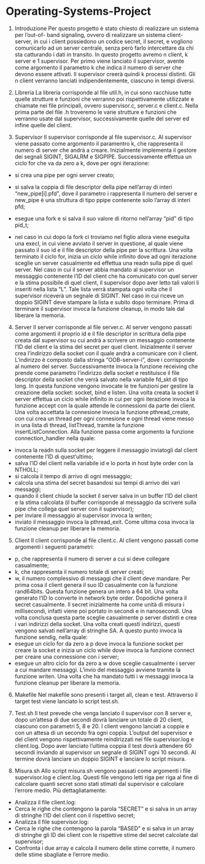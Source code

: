 # Operating-Systems-Project

1.	Introduzione
 Per questo progetto è stato chiesto di realizzare un sistema per l’out-of- band signaling, ovvero di realizzare un sistema client-server, in cui i client possiedono un codice secret, il secret, e vogliono comunicarlo ad un server centrale, senza però farlo intercettare da chi sta catturando i dati in transito. In questo progetto avremo n client, k server e 1 supervisor. Per primo viene lanciato il supervisor, avente come argomento il parametro k che indica il numero di server che devono essere attivati. Il supervisor creerà quindi k processi distinti. Gli n client verranno lanciati indipendentemente, ciascuno in tempi diversi.


2.	Libreria
La libreria corrisponde al file util.h, in cui sono racchiuse tutte quelle strutture e funzioni che verranno poi rispettivamente utilizzate e chiamate nei file principali, ovvero supervisor.c, server.c e client.c. Nella prima parte del file .h troveremo le varie strutture e funzioni che verranno usate dal supervisor, successivamente quelle del server ed infine quelle del client.


3.	Supervisor
Il supervisor corrisponde al file supervisor.c. Al supervisor viene passato come argomento il paramentro k, che rappresenta il numero di server che andrà a creare. Inizialmente implementa il gestore dei segnali SIGINT, SIGALRM e SIGPIPE. Successivamente effettua un ciclo for che va da zero a k, dove per ogni iterazione:
-	si crea una pipe per ogni server creato;
-	si salva la coppia di file descriptor della pipe nell’array di interi “new_pipe[i].pfd”, dove il parametro i rappresenta il numero del server e new_pipe è una struttura di tipo ppipe contenente solo l’array di interi pfd;
-	esegue una fork e si salva il suo valore di ritorno nell’array “pid” di tipo pid_t;
 
-	nel caso in cui dopo la fork ci troviamo nel figlio allora viene eseguita una execl, in cui viene avviato il server in questione, al quale viene passato il suo id e il file descriptor della pipe per la scrittura.
Una volta terminato il ciclo for, inizia un ciclo while infinito dove ad ogni iterazione sceglie un server casualmente ed effettua una readn sulla pipe di quel server. Nel caso in cui il server abbia mandato al supervisor un messaggio contenente l’ID del client che ha comunicato con quel server e la stima possibile di quel client, il supervisor dopo aver letto tali valori li inseriti nella lista “L”. Tale lista verrà stampata ogni volta che il supervisor riceverà un segnale di SIGINT. Nel caso in cui riceve un doppio SIGINT deve stampare la lista e subito dopo terminare. Prima di terminare il supervisor invoca la funzione cleanup, in modo tale dal liberare la memoria.


4.	Server
Il server corrisponde al file server.c. Al server vengono passati come argomenti il proprio id e il file descriptor in scrittura della pipe creata dal supervisor su cui andrà a scrivere un messaggio contenente l’ID del client e la stima del secret per quel client. Inizialmente il server crea l’indirizzo della socket con il quale andrà a comunicare con il client. L’indirizzo è composto dalla stringa “OOB-server-i”, dove i corrisponde al numero del server. Successivamente invoca la funzione receiving che prende come parametro l’indirizzo della socket e restituisce il file descriptor della socket che verrà salvato nella variabile fd_skt di tipo long. In questa funzione vengono invocate le tre funzioni per gestire la creazione della socket: socket, bind e listen. Una volta creata la socket il server effettua un ciclo while infinito in cui per ogni iterazione invoca la funzione accept con la quale attende le connessioni da parte dei client. Una volta accettata la connesione invoca la funzione pthread_create, con cui crea un thread per ogni connesione e ogni thread viene messo in una lista di thread, listThread, tramite la funzione insertListConnection. Alla funzione passa come argomento la funzione connection_handler nella quale:
-	invoca la readn sulla socket per leggere il messaggio inviatogli dal client contenente l’ID di quest’ultimo;
-	salva l’ID del client nella variabile id e lo porta in host byte order
con la NTHOLL;
-	si calcola il tempo di arrivo di ogni messaggio;
-	calcola una stima del secret basandosi sui tempi di arrivo dei vari messaggi;
-	quando il client chiude la socket il server salva in un buffer l’ID del client e la stima calcolata (il buffer corrisponde al messaggio da scrivere sulla pipe che collega quel server con il supervisor);
-	per inviare il messaggio al supervisor invoca la writen;
-	inviato il messaggio invoca la pthread_exit.
Come ultima cosa invoca la funzione cleanup per liberare la memoria.


5.	Client
Il client corrisponde al file client.c. Al client vengono passati come argomenti i seguenti parametri:
-	p, che rappresenta il numero di server a cui si deve collegare casualmente;
-	k, che rappresenta il numero totale di server creati;
-	w, il numero complessivo di messaggi che il client deve mandare.
Per prima cosa il client genera il suo ID casualmente con la funzione rand64bits. Questa funzione genera un intero a 64 bit. Una volta generato l’ID lo converte in network byte order. Dopodiché genera il secret casualmente. Il secret inizialmente ha come unità di misura i millisecondi, infatti viene poi portato in secondi e in nanosecondi. Una volta conclusa questa parte sceglie casualmente p server distinti e crea i vari indirizzi della socket. Una volta creati questi indirizzi, questi vengono salvati nell’array di stringhe SA. A questo punto invoca la funzione sendig, nella quale:
-	esegue un ciclo for da zero a p dove invoca la funzione socket per creare la socket e inizia un ciclo while dove invoca la funzione connect per creare una connessione con i server;
-	esegue un altro ciclo for da zero a w dove sceglie casualmente i server a cui mandare messaggi. L’invio del messaggio avviene tramite la funzione writen. 
Una volta che ha mandato tutti i w messaggi invoca la funzione cleanup
per liberare la memoria.


6.	Makefile
Nel makefile sono presenti i target all, clean e test. Attraverso il target
test viene lanciato lo script test.sh.


7.	Test.sh
Il test prevede che venga lanciato il supervisor con 8 server e, dopo un’attesa di due secondi dovrà lanciare un totale di 20 client, ciascuno con parametri 5, 8 e 20. I client vengono lanciati a coppie e con un attesa di un secondo fra ogni coppia. L’output del supervisor e del client vengono rispettivamente reindirizzati nei file supervisor.log e client.log. Dopo aver lanciato l’ultima coppia il test dovrà attendere 60 secondi inviando al supervisor un segnale di SIGINT ogni 10 secondi. Al termine dovrà lanciare un doppio SIGINT e lanciare lo script misura.


8.	Misura.sh
Allo script misura.sh vengono passati come argomenti i file supervisor.log e client.log. Questi file vengono letti riga per riga al fine di calcolare quanti secret sono stati stimati dal supervisor e calcolare l’errore medio. Più dettagliatamente:
-	Analizza il file client.log:
-	Cerca le righe che contengono la parola “SECRET” e si salva in un array di stringhe l’ID del client con il rispettivo secret;
-	Analizza il file supervisor.log:
-	Cerca le righe che contengono la parola “BASED” e si salva in un array di stringhe gli ID dei client con le rispettive stime del secret calcolate dal supervisor;
-	Confronta i due array e calcola il numero delle stime corrette, il numero delle stime sbagliate e l’errore medio.
